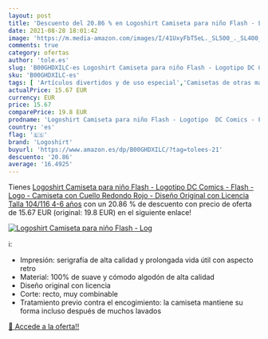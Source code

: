 ```yaml
---
layout: post
title: 'Descuento del 20.86 % en Logoshirt Camiseta para niño Flash - Log'
date: 2021-08-28 18:01:42
image: 'https://m.media-amazon.com/images/I/41UxyFbT5eL._SL500_._SL400_.jpg'
comments: true
category: ofertas
author: 'tole.es'
slug: 'B00GHDXILC-es Logoshirt Camiseta para niño Flash - Logotipo DC Comics -...'
sku: 'B00GHDXILC-es'
tags: [ 'Artículos divertidos y de uso especial','Camisetas de otras marcas','Camisetas y tops de otras marcas','Ropa','Ropa para bebés','Ropa para bebés niña','Ropa para niño','Ropa y accesorios divertidos','camiseta','logoshirt', ]
actualPrice: 15.67 EUR
currency: EUR
price: 15.67
comparePrice: 19.8 EUR
prodname: 'Logoshirt Camiseta para niño Flash - Logotipo  DC Comics - Flash - Logo - Camiseta con Cuello Redondo Rojo - Diseño Original con Licencia  Talla 104/116  4-6 años'
country: 'es'
flag: '🇪🇸'
brand: 'Logoshirt'
buyurl: 'https://www.amazon.es/dp/B00GHDXILC/?tag=tolees-21'
descuento: '20.86'
average: '16.4925'
---
```


Tienes [Logoshirt Camiseta para niño Flash - Logotipo  DC Comics - Flash - Logo - Camiseta con Cuello Redondo Rojo - Diseño Original con Licencia  Talla 104/116  4-6 años](https://www.amazon.es/dp/B00GHDXILC/?tag=tolees-21) con un 20.86 % de descuento con precio de oferta de 15.67 EUR (original: 19.8 EUR) en el siguiente enlace!

[![Logoshirt Camiseta para niño Flash - Log](https://m.media-amazon.com/images/I/41UxyFbT5eL._SL500_._SL400_.jpg)](https://www.amazon.es/dp/B00GHDXILC/?tag=tolees-21)

ℹ️:

- Impresión: serigrafía de alta calidad y prolongada vida útil con aspecto retro
- Material: 100% de suave y cómodo algodón de alta calidad
- Diseño original con licencia
- Corte: recto, muy combinable
- Tratamiento previo contra el encogimiento: la camiseta mantiene su forma incluso después de muchos lavados

[🛒 Accede a la oferta!!](https://www.amazon.es/dp/B00GHDXILC/?tag=tolees-21)
